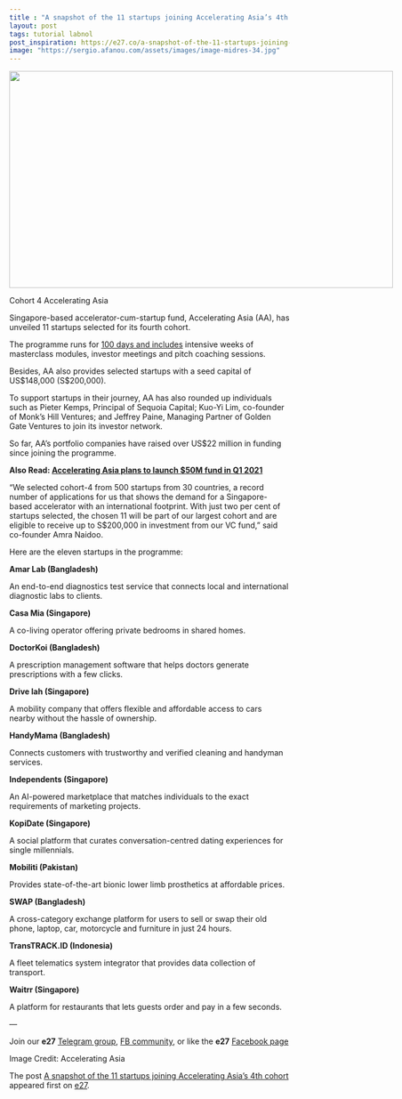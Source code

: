 ```yaml
---
title : "A snapshot of the 11 startups joining Accelerating Asia’s 4th cohort"
layout: post
tags: tutorial labnol
post_inspiration: https://e27.co/a-snapshot-of-the-11-startups-joining-accelerating-asias-4th-cohort-20210413/
image: "https://sergio.afanou.com/assets/images/image-midres-34.jpg"
---
```


<div id="attachment_414016" style="width: 700px" class="wp-caption aligncenter"><img aria-describedby="caption-attachment-414016" loading="lazy" class="wp-image-414016 size-full" src="https://e27.co/wp-content/uploads/2021/04/Accelerating-Asia.jpeg" alt="" width="690" height="390" /><p id="caption-attachment-414016" class="wp-caption-text">Cohort 4 Accelerating Asia</p></div>
<p>Singapore-based accelerator-cum-startup fund, Accelerating Asia (AA), has unveiled 11 startups selected for its fourth cohort.</p>
<p>The programme runs for <a rel="follow" href="https://acceleratingasia.com/accelerator-structure">100 days and includes</a> intensive weeks of masterclass modules, investor meetings and pitch coaching sessions.</p>
<p>Besides, AA also provides selected startups with a seed capital of US$148,000 (S$200,000).</p>
<p>To support startups in their journey, AA has also rounded up individuals such as Pieter Kemps, Principal of Sequoia Capital; Kuo-Yi Lim, co-founder of Monk’s Hill Ventures; and Jeffrey Paine, Managing Partner of Golden Gate Ventures to join its investor network.</p>
<p>So far, AA&#8217;s portfolio companies have raised over US$22 million in funding since joining the programme.</p>
<p><strong>Also Read: <a rel="follow" href="https://e27.co/accelerating-asia-plans-to-launch-a-new-up-to-us50m-fund-in-q1-2021-20201102/">Accelerating Asia plans to launch $50M fund in Q1 2021</a></strong></p>
<p>“We selected cohort-4 from 500 startups from 30 countries, a record number of applications for us that shows the demand for a Singapore-based accelerator with an international footprint. With just two per cent of startups selected, the chosen 11 will be part of our largest cohort and are eligible to receive up to S$200,000 in investment from our VC fund,” said co-founder Amra Naidoo.</p>
<p>Here are the eleven startups in the programme:</p>
<p><strong>Amar Lab (Bangladesh)</strong></p>
<p>An end-to-end diagnostics test service that connects local and international diagnostic labs to clients.</p>
<p><strong>Casa Mia (Singapore)</strong></p>
<p>A co-living operator offering private bedrooms in shared homes.</p>
<p><strong>DoctorKoi (Bangladesh)</strong></p>
<p>A prescription management software that helps doctors generate prescriptions with a few clicks.</p>
<p><strong>Drive lah (Singapore)</strong></p>
<p>A mobility company that offers flexible and affordable access to cars nearby without the hassle of ownership.</p>
<p><strong>HandyMama (Bangladesh)</strong></p>
<p>Connects customers with trustworthy and verified cleaning and handyman services.</p>
<p><strong>Independents (Singapore)</strong></p>
<p>An AI-powered marketplace that matches individuals to the exact requirements of marketing projects.</p>
<p><strong>KopiDate (Singapore)</strong></p>
<p>A social platform that curates conversation-centred dating experiences for single millennials.</p>
<p><strong>Mobiliti (Pakistan)</strong></p>
<p>Provides state-of-the-art bionic lower limb prosthetics at affordable prices.</p>
<p><strong>SWAP (Bangladesh)</strong></p>
<p>A cross-category exchange platform for users to sell or swap their old phone, laptop, car, motorcycle and furniture in just 24 hours.</p>
<p><strong>TransTRACK.ID (Indonesia)</strong></p>
<p>A fleet telematics system integrator that provides data collection of transport.</p>
<p><strong>Waitrr (Singapore)</strong></p>
<p>A platform for restaurants that lets guests order and pay in a few seconds.</p>
<p>&#8212;</p>
<p class="p1"><span class="s1">Join our <b>e27</b> <a rel="follow" href="https://t.me/joinchat/HmTbfBcGCZeykhM8NOlQ-g"><span class="s2">Telegram group</span></a>, <a rel="follow" href="https://www.facebook.com/groups/e27co/permalink/886904662065955/"><span class="s2">FB community</span></a>, or like the <b>e27</b> <a rel="follow" href="https://www.facebook.com/e27/?ref=your_pages"><span class="s2">Facebook page</span></a></span></p>
<p>Image Credit: Accelerating Asia</p>
<p>The post <a rel="nofollow" href="https://e27.co/a-snapshot-of-the-11-startups-joining-accelerating-asias-4th-cohort-20210413/">A snapshot of the 11 startups joining Accelerating Asia&#8217;s 4th cohort</a> appeared first on <a rel="nofollow" href="https://e27.co">e27</a>.</p>
